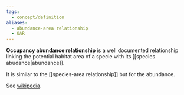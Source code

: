```yaml
---
tags:
  - concept/definition
aliases:
  - abundance-area relationship
  - OAR
---
```

**Occupancy abundance relationship** is a well documented relationship linking the potential habitat area of a specie with its [[species abudance|abundance]].

It is similar to the [[species-area relationship]] but for the abundance.

See [wikipedia](https://en.wikipedia.org/wiki/Occupancy%E2%80%93abundance_relationship).